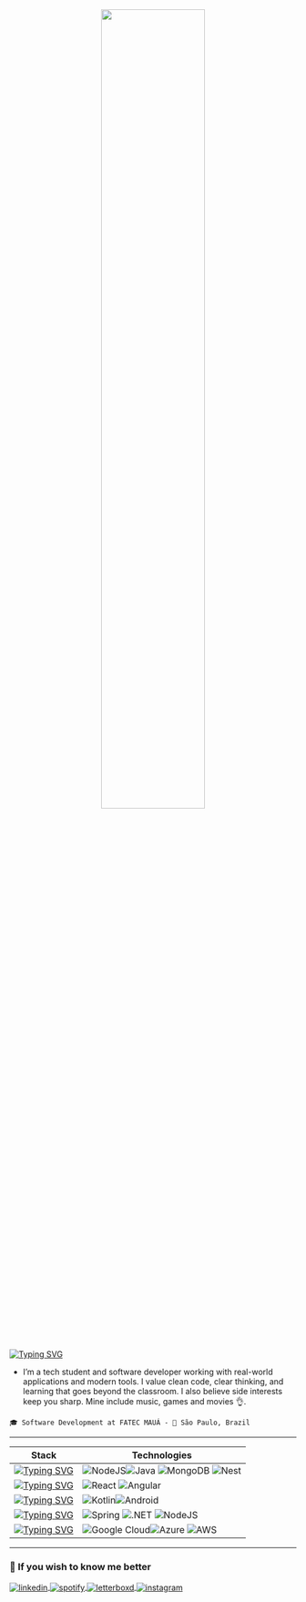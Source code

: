 <div align="center">
  <img width="60%" src="https://gifimgs.com/animations/anime/rurouni-kenshin/rurouni_kenshin_6.gif"> <br>
</div>


[![Typing SVG](https://readme-typing-svg.demolab.com?font=Fira+Code&pause=1000&color=F70000&background=FF818100&vCenter=true&random=false&width=435&lines=%E2%99%A6+Hiago+Gabriel+%E2%99%A6+;%E2%99%A6+Fullstack+Developer+%E2%99%A6+)](https://git.io/typing-svg)

- I’m a tech student and software developer working with real-world applications and modern tools. I value clean code, clear thinking, and learning that goes beyond the classroom. I also believe side interests keep you sharp. Mine include music, games and movies 👌.

``` 🎓 Software Development at FATEC MAUÁ - 📌 São Paulo, Brazil ```

---

<div align="center">

| Stack                | Technologies                                     |
| ------------------- | ----------------------------------------------- |
| [![Typing SVG](https://readme-typing-svg.demolab.com?font=Fira+Code&duration=1400&pause=5000&color=F70000&background=FF818100&vCenter=true&random=false&width=435&lines=%F0%9F%93%9A+Currently+Learning%3A)](https://git.io/typing-svg)   |![NodeJS](https://img.shields.io/badge/node.js-6DA55F?style=for-the-badge&logo=node.js&logoColor=white)![Java](https://img.shields.io/badge/java-%23ED8B00.svg?style=for-the-badge&logo=openjdk&logoColor=white) ![MongoDB](https://img.shields.io/badge/MongoDB-%234ea94b.svg?style=for-the-badge&logo=mongodb&logoColor=white) ![Nest](https://img.shields.io/badge/nestjs-%23E0234E.svg?style=for-the-badge&logo=nestjs&logoColor=white)          |
| [![Typing SVG](https://readme-typing-svg.demolab.com?font=Fira+Code&duration=1400&pause=5000&color=F70000&background=FF818100&vCenter=true&random=false&width=435&lines=%F0%9F%92%BB+Web+Development%3A+)](https://git.io/typing-svg)  | ![React](https://img.shields.io/badge/react-%2320232a.svg?style=for-the-badge&logo=react&logoColor=%2361DAFB) ![Angular](https://img.shields.io/badge/Angular-DD0031?style=for-the-badge&logo=angular&logoColor=white)                   |
| [![Typing SVG](https://readme-typing-svg.demolab.com?font=Fira+Code&duration=1400&pause=5000&color=F70000&background=FF818100&vCenter=true&random=false&width=435&lines=%F0%9F%93%B1+Mobile+Development%3A+)](https://git.io/typing-svg) | ![Kotlin](https://img.shields.io/badge/kotlin-%237F52FF.svg?style=for-the-badge&logo=kotlin&logoColor=white)![Android](https://img.shields.io/badge/Android-3DDC84?style=for-the-badge&logo=android&logoColor=white) |
| [![Typing SVG](https://readme-typing-svg.demolab.com?font=Fira+Code&duration=1400&pause=5000&color=F70000&background=FF818100&vCenter=true&random=false&width=435&lines=%F0%9F%9A%80+Backend%3A+)](https://git.io/typing-svg)     | ![Spring](https://img.shields.io/badge/spring-%236DB33F.svg?style=for-the-badge&logo=spring&logoColor=white) ![.NET](https://img.shields.io/badge/.NET-5C2D91?style=for-the-badge&logo=.net&logoColor=white) ![NodeJS](https://img.shields.io/badge/node.js-6DA55F?style=for-the-badge&logo=node.js&logoColor=white) |
| [![Typing SVG](https://readme-typing-svg.demolab.com?font=Fira+Code&duration=1400&pause=5000&color=F70000&background=FF818100&vCenter=true&random=false&width=435&lines=%E2%9B%85+Cloud%3A+)](https://git.io/typing-svg)               | ![Google Cloud](https://img.shields.io/badge/GoogleCloud-%234285F4.svg?style=for-the-badge&logo=google-cloud&logoColor=white)![Azure](https://img.shields.io/badge/azure-%230072C6.svg?style=for-the-badge&logo=microsoftazure&logoColor=white) ![AWS](https://img.shields.io/badge/AWS-000.svg?style=for-the-badge&logo=amazon-aws&logoColor=white)                             |

</div>

---

### 🙂 If you wish to know me better 

<p>
  <a href="https://www.linkedin.com/in/hiago-gabriel-oliveira/" target="blank">
    <img align="center" src="https://img.shields.io/badge/LinkedIn-%231DA1F2.svg?style=for-the-badge&logo=linkedin&logoColor=white" alt="linkedin"/>
  </a>
  <a href="https://open.spotify.com/user/314pmy7ukznwl2kfug43sem5ev3a?si=8e6e16da5ffe48f7" target="blank">
    <img align="center" src="https://img.shields.io/badge/Spotify-1ED760?&style=for-the-badge&logo=spotify&logoColor=white" alt="spotify"/>
  </a>
  <a href="https://letterboxd.com/phantomdgk/" target="blank">
    <img align="center" src="https://img.shields.io/badge/Letterboxd-00D735?style=for-the-badge&logo=letterboxd&logoColor=white" alt="letterboxd"/>
  </a>

  <a href="https://www.instagram.com/hiago_dgk/" target="blank">
    <img align="center" src="https://img.shields.io/badge/instagram-%23E4405F.svg?style=for-the-badge&logo=Instagram&logoColor=white" alt="instagram"/>
  </a>
</p>
















